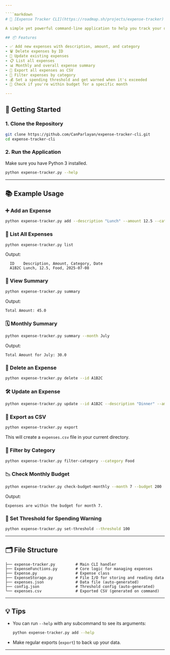 ```yaml
---

````markdown
# 💸 [Expense Tracker CLI](https://roadmap.sh/projects/expense-tracker)

A simple yet powerful command-line application to help you track your daily expenses. You can **add**, **view**, **update**, **delete**, **filter**, and **summarize** your expenses — all from your terminal.

## 📦 Features

- ✅ Add new expenses with description, amount, and category
- 🗑️ Delete expenses by ID
- 📝 Update existing expenses
- 📋 List all expenses
- 📊 Monthly and overall expense summary
- 📁 Export all expenses as CSV
- 🔎 Filter expenses by category
- 💰 Set a spending threshold and get warned when it's exceeded
- 📅 Check if you're within budget for a specific month

---
```


## 🚀 Getting Started

### 1. Clone the Repository

```bash
git clone https://github.com/CanParlayan/expense-tracker-cli.git
cd expense-tracker-cli
````

### 2. Run the Application

Make sure you have Python 3 installed.

```bash
python expense-tracker.py --help
```

---

## 📚 Example Usage

### ➕ Add an Expense

```bash
python expense-tracker.py add --description "Lunch" --amount 12.5 --category Food
```

### 📃 List All Expenses

```bash
python expense-tracker.py list
```

Output:

```
  ID    Description, Amount, Category, Date
  A1B2C Lunch, 12.5, Food, 2025-07-08
```

### 🧾 View Summary

```bash
python expense-tracker.py summary
```

Output:

```
Total Amount: 45.0
```

### 🗓️ Monthly Summary

```bash
python expense-tracker.py summary --month July
```

Output:

```
Total Amount for July: 30.0
```

### 🧼 Delete an Expense

```bash
python expense-tracker.py delete --id A1B2C
```

### 🛠️ Update an Expense

```bash
python expense-tracker.py update --id A1B2C --description "Dinner" --amount 15 --category Food
```

### 📂 Export as CSV

```bash
python expense-tracker.py export
```

This will create a `expenses.csv` file in your current directory.

### 📁 Filter by Category

```bash
python expense-tracker.py filter-category --category Food
```

### 📉 Check Monthly Budget

```bash
python expense-tracker.py check-budget-monthly --month 7 --budget 200
```

Output:

```
Expenses are within the budget for month 7.
```

### 🚨 Set Threshold for Spending Warning

```bash
python expense-tracker.py set-threshold --threshold 100
```

---

## 🗂️ File Structure

```
├── expense-tracker.py         # Main CLI handler
├── ExpenseFunctions.py        # Core logic for managing expenses
├── Expense.py                 # Expense class
├── ExpenseStorage.py          # File I/O for storing and reading data
├── expenses.json              # Data file (auto-generated)
├── config.json                # Threshold config (auto-generated)
└── expenses.csv               # Exported CSV (generated on command)
```

---

## 💡 Tips

* You can run `--help` with any subcommand to see its arguments:

  ```bash
  python expense-tracker.py add --help
  ```

* Make regular exports (`export`) to back up your data.

---
